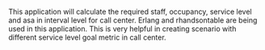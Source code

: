 
This application will calculate the required staff, occupancy, service level and asa in interval level for call center.
Erlang and rhandsontable are being used in this application.
This is very helpful in creating scenario with different service level goal metric in call center.

